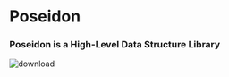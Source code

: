 # Poseidon
### Poseidon is a High-Level Data Structure Library
![download](https://user-images.githubusercontent.com/107733608/175427602-2780fbff-154b-480a-9cd8-462d5e5fcea1.jpg)
